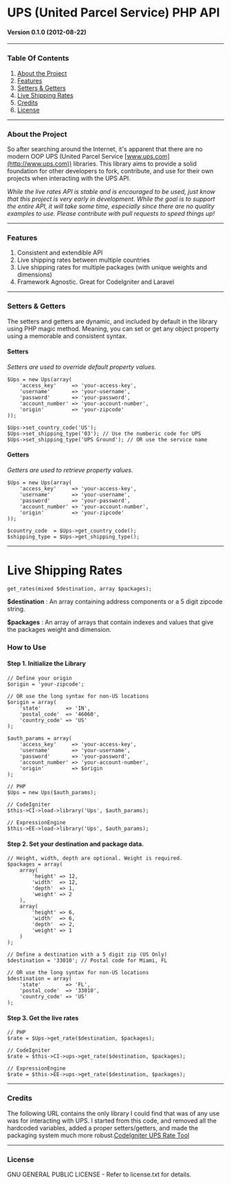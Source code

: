 # UPS (United Parcel Service) PHP API

#### Version 0.1.0 (2012-08-22)

---

### Table Of Contents

1. [About the Project](#about-the-project)
2. [Features](#features)
3. [Setters & Getters](#setters--getters)
4. [Live Shipping Rates](#live-shipping-rates)
5. [Credits](#credits)
6. [License](#license)

---

### About the Project

So after searching around the Internet, it's apparent that there are no modern OOP UPS (United Parcel Service [www.ups.com](http://www.ups.com)) libraries. This library aims to provide a solid foundation for other developers to fork, contribute, and use for their own projects when interacting with the UPS API.

*While the live rates API is stable and is encouraged to be used, just know that this project is very early in development. While the goal is to support the entire API, it will take some time, especially since there are no quality examples to use. Please contribute with pull requests to speed things up!*

---

### Features

1. Consistent and extendible API
2. Live shipping rates between multiple countries
3. Live shipping rates for multiple packages (with unique weights and dimensions)
4. Framework Agnostic. Great for CodeIgniter and Laravel

---

### Setters & Getters

The setters and getters are dynamic, and included by default in the library using PHP magic method. Meaning, you can set or get any object property using a memorable and consistent syntax.

#### Setters

*Setters are used to override default property values.*

	$Ups = new Ups(array(
	    'access_key'     => 'your-access-key',
	    'username'       => 'your-username',
	    'password'       => 'your-password',
	    'account_number' => 'your-account-number',
	    'origin'         => 'your-zipcode'
	));

	$Ups->set_country_code('US');
	$Ups->set_shipping_type('03'); // Use the numberic code for UPS
	$Ups->set_shipping_type('UPS Ground'); // OR use the service name


#### Getters

*Getters are used to retrieve property values.*

	$Ups = new Ups(array(
	    'access_key'     => 'your-access-key',
	    'username'       => 'your-username',
	    'password'       => 'your-password',
	    'account_number' => 'your-account-number',
	    'origin'         => 'your-zipcode'
	));
	
	$country_code  = $Ups->get_country_code();
	$shipping_type = $Ups->get_shipping_type();

----

# Live Shipping Rates

	get_rates(mixed $destination, array $packages);

**$destination** : An array containing address components or a 5 digit zipcode string.

**$packages** : An array of arrays that contain indexes and values that give the packages weight and dimension.

### How to Use

#### Step 1. Initialize the Library

	// Define your origin
	$origin = 'your-zipcode';
	
	// OR use the long syntax for non-US locations
	$origin = array(
		'state'        => 'IN',
		'postal_code'  => '46060',
		'country_code' => 'US'
	);
	
	$auth_params = array(
		'access_key'     => 'your-access-key',
		'username'       => 'your-username',
		'password'       => 'your-password',
		'account_number' => 'your-account-number',
		'origin' 	 	 => $origin
	);
	
	// PHP
	$Ups = new Ups($auth_params);
	
	// CodeIgniter
	$this->CI->load->library('Ups', $auth_params);
	
	// ExpressionEngine
	$this->EE->load->library('Ups', $auth_params);
	
#### Step 2. Set your destination and package data.

	// Height, width, depth are optional. Weight is required.
	$packages = array(
		array(
			'height' => 12,
			'width'  => 12,
			'depth'  => 1,
			'weight' => 2
		),
		array(
			'height' => 6,
			'width'  => 6,
			'depth'  => 2,
			'weight' => 1
		)
	);
	
	// Define a destination with a 5 digit zip (US Only)	
	$destination = '33010'; // Postal code for Miami, FL
	
	// OR use the long syntax for non-US locations
	$destination = array(
		'state'        => 'FL',
		'postal_code'  => '33010',
		'country_code' => 'US'
	);


#### Step 3. Get the live rates

	// PHP
	$rate = $Ups->get_rate($destination, $packages);
	
	// CodeIgniter
	$rate = $this->CI->ups->get_rate($destination, $packages);
	
	// ExpressionEngine	
	$rate = $this->EE->ups->get_rate($destination, $packages);

---

### Credits

The following URL contains the only library I could find that was of any use was for interacting with UPS. I started from this code, and removed all the hardcoded variables, added a proper setters/getters, and made the packaging system much more robust.[CodeIgniter UPS Rate Tool](https://github.com/EllisLab/CodeIgniter/wiki/UPS-Rate-Tool)

---

### License

GNU GENERAL PUBLIC LICENSE - Refer to license.txt for details.